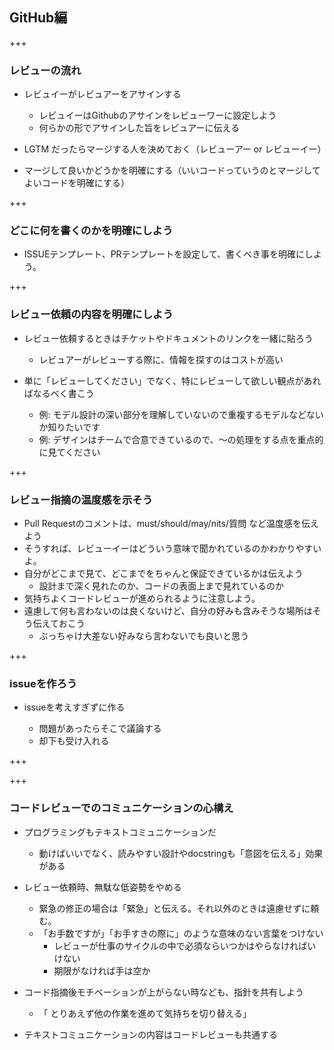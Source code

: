 ## GitHub編
+++

### レビューの流れ

* レビュイーがレビュアーをアサインする
    * レビュイーはGithubのアサインをレビューワーに設定しよう
    * 何らかの形でアサインした旨をレビュアーに伝える

* LGTM だったらマージする人を決めておく（レビューアー or レビューイー）
* マージして良いかどうかを明確にする（いいコードっていうのとマージしてよいコードを明確にする）

+++

### どこに何を書くのかを明確にしよう
* ISSUEテンプレート、PRテンプレートを設定して、書くべき事を明確にしよう。

+++

### レビュー依頼の内容を明確にしよう

* レビュー依頼するときはチケットやドキュメントのリンクを一緒に貼ろう
    * レビュアーがレビューする際に、情報を探すのはコストが高い

* 単に「レビューしてください」でなく、特にレビューして欲しい観点があればなるべく書こう
    * 例: モデル設計の深い部分を理解していないので重複するモデルなどないか知りたいです
    * 例: デザインはチームで合意できているので、〜の処理をする点を重点的に見てください

+++

### レビュー指摘の温度感を示そう


* Pull Requestのコメントは、must/should/may/nits/質問 など温度感を伝えよう
* そうすれば、レビューイーはどういう意味で聞かれているのかわかりやすいよ。
* 自分がどこまで見て、どこまでをちゃんと保証できているかは伝えよう
    * 設計まで深く見れたのか、コードの表面上まで見れているのか
* 気持ちよくコードレビューが進められるように注意しよう。
* 遠慮して何も言わないのは良くないけど、自分の好みも含みそうな場所はそう伝えておこう
    * ぶっちゃけ大差ない好みなら言わないでも良いと思う

+++

### issueを作ろう

* issueを考えすぎずに作る

  * 問題があったらそこで議論する
  * 却下も受け入れる

+++

+++

### コードレビューでのコミュニケーションの心構え

* プログラミングもテキストコミュニケーションだ
    * 動けばいいでなく、読みやすい設計やdocstringも「意図を伝える」効果がある

* レビュー依頼時、無駄な低姿勢をやめる

    * 緊急の修正の場合は「緊急」と伝える。それ以外のときは遠慮せずに頼む。
    * 「お手数ですが」「お手すきの際に」のような意味のない言葉をつけない
        * レビューが仕事のサイクルの中で必須ならいつかはやらなければいけない
        * 期限がなければ手は空か

* コード指摘後モチベーションが上がらない時なども、指針を共有しよう
    * 「 とりあえず他の作業を進めて気持ちを切り替える」

* テキストコミュニケーションの内容はコードレビューも共通する
